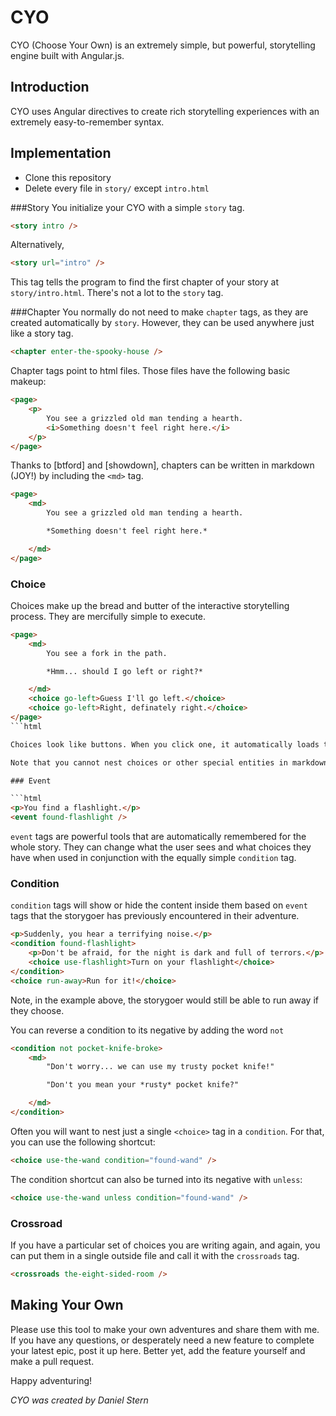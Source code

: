 CYO
===

CYO (Choose Your Own) is an extremely simple, but powerful, storytelling engine built with Angular.js.

Introduction
------------
CYO uses Angular directives to create rich storytelling experiences with an extremely easy-to-remember syntax.


Implementation
--------------
- Clone this repository
- Delete every file in `story/` except `intro.html`


###Story
You initialize your CYO with a simple `story` tag.

```html
<story intro />
```

Alternatively,

```html
<story url="intro" />
```

This tag tells the program to find the first chapter of your story at `story/intro.html`. There's not a lot to the `story` tag.

###Chapter
You normally do not need to make `chapter` tags, as they are created automatically by `story`. However, they can be used anywhere just like a story tag.

```html
<chapter enter-the-spooky-house />
```

Chapter tags point to html files. Those files have the following basic makeup:

```html
<page>
	<p>
		You see a grizzled old man tending a hearth.
		<i>Something doesn't feel right here.</i>
	</p>
</page>
```

Thanks to [btford] and [showdown], chapters can be written in markdown (JOY!) by including the `<md>` tag.

```html
<page>
	<md>
		You see a grizzled old man tending a hearth.

		*Something doesn't feel right here.*

	</md>
</page>
```

### Choice

Choices make up the bread and butter of the interactive storytelling process. They are mercifully simple to execute.

```html
<page>
	<md>
		You see a fork in the path. 

		*Hmm... should I go left or right?*

	</md>
	<choice go-left>Guess I'll go left.</choice>
	<choice go-left>Right, definately right.</choice>
</page>
```html

Choices look like buttons. When you click one, it automatically loads the chapter. `go-left` would load the file `story/go-left.html` and so-on. 

Note that you cannot nest choices or other special entities in markdown blocks yet.

### Event

```html
<p>You find a flashlight.</p>
<event found-flashlight />
```

`event` tags are powerful tools that are automatically remembered for the whole story. They can change what the user sees and what choices they have when used in conjunction with the equally simple `condition` tag.

### Condition

`condition` tags will show or hide the content inside them based on `event` tags that the storygoer has previously encountered in their adventure.

```html
<p>Suddenly, you hear a terrifying noise.</p>
<condition found-flashlight>
	<p>Don't be afraid, for the night is dark and full of terrors.</p>
	<choice use-flashlight>Turn on your flashlight</choice>
</condition>
<choice run-away>Run for it!</choice>
```

Note, in the example above, the storygoer would still be able to run away if they choose.

You can reverse a condition to its negative by adding the word `not`

```html
<condition not pocket-knife-broke>
	<md>
		"Don't worry... we can use my trusty pocket knife!"

		"Don't you mean your *rusty* pocket knife?"

	</md>
</condition>

```

Often you will want to nest just a single `<choice>` tag in a `condition`. For that, you can use the following shortcut:

```html
<choice use-the-wand condition="found-wand" />
```

The condition shortcut can also be turned into its negative with `unless`:

```html
<choice use-the-wand unless condition="found-wand" />
```

### Crossroad

If you have a particular set of choices you are writing again, and again, you can put them in a single outside file and call it with the `crossroads` tag.

```html
<crossroads the-eight-sided-room />
```

Making Your Own
---------------

Please use this tool to make your own adventures and share them with me. If you have any questions, or desperately need a new feature to complete your latest epic, post it up here. Better yet, add the feature yourself and make a pull request. 

Happy adventuring!

*CYO was created by Daniel Stern*